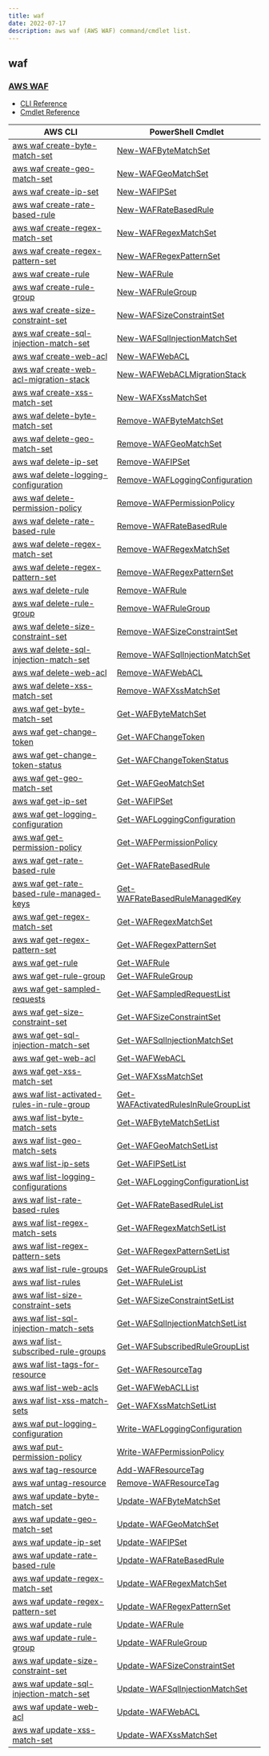 ```yaml
---
title: waf
date: 2022-07-17
description: aws waf (AWS WAF) command/cmdlet list.
---
```


## waf

### [AWS WAF](https://aws.amazon.com/waf/)

* [CLI Reference](https://docs.aws.amazon.com/cli/latest/reference/waf/index.html)
* [Cmdlet Reference](https://docs.aws.amazon.com/powershell/latest/reference/items/AWS_WAF_cmdlets.html)

|AWS CLI|PowerShell Cmdlet|
|----|----|
|[aws waf create-byte-match-set](https://docs.aws.amazon.com/cli/latest/reference/waf/create-byte-match-set.html)|[New-WAFByteMatchSet](https://docs.aws.amazon.com/powershell/latest/reference/items/New-WAFByteMatchSet.html)|
|[aws waf create-geo-match-set](https://docs.aws.amazon.com/cli/latest/reference/waf/create-geo-match-set.html)|[New-WAFGeoMatchSet](https://docs.aws.amazon.com/powershell/latest/reference/items/New-WAFGeoMatchSet.html)|
|[aws waf create-ip-set](https://docs.aws.amazon.com/cli/latest/reference/waf/create-ip-set.html)|[New-WAFIPSet](https://docs.aws.amazon.com/powershell/latest/reference/items/New-WAFIPSet.html)|
|[aws waf create-rate-based-rule](https://docs.aws.amazon.com/cli/latest/reference/waf/create-rate-based-rule.html)|[New-WAFRateBasedRule](https://docs.aws.amazon.com/powershell/latest/reference/items/New-WAFRateBasedRule.html)|
|[aws waf create-regex-match-set](https://docs.aws.amazon.com/cli/latest/reference/waf/create-regex-match-set.html)|[New-WAFRegexMatchSet](https://docs.aws.amazon.com/powershell/latest/reference/items/New-WAFRegexMatchSet.html)|
|[aws waf create-regex-pattern-set](https://docs.aws.amazon.com/cli/latest/reference/waf/create-regex-pattern-set.html)|[New-WAFRegexPatternSet](https://docs.aws.amazon.com/powershell/latest/reference/items/New-WAFRegexPatternSet.html)|
|[aws waf create-rule](https://docs.aws.amazon.com/cli/latest/reference/waf/create-rule.html)|[New-WAFRule](https://docs.aws.amazon.com/powershell/latest/reference/items/New-WAFRule.html)|
|[aws waf create-rule-group](https://docs.aws.amazon.com/cli/latest/reference/waf/create-rule-group.html)|[New-WAFRuleGroup](https://docs.aws.amazon.com/powershell/latest/reference/items/New-WAFRuleGroup.html)|
|[aws waf create-size-constraint-set](https://docs.aws.amazon.com/cli/latest/reference/waf/create-size-constraint-set.html)|[New-WAFSizeConstraintSet](https://docs.aws.amazon.com/powershell/latest/reference/items/New-WAFSizeConstraintSet.html)|
|[aws waf create-sql-injection-match-set](https://docs.aws.amazon.com/cli/latest/reference/waf/create-sql-injection-match-set.html)|[New-WAFSqlInjectionMatchSet](https://docs.aws.amazon.com/powershell/latest/reference/items/New-WAFSqlInjectionMatchSet.html)|
|[aws waf create-web-acl](https://docs.aws.amazon.com/cli/latest/reference/waf/create-web-acl.html)|[New-WAFWebACL](https://docs.aws.amazon.com/powershell/latest/reference/items/New-WAFWebACL.html)|
|[aws waf create-web-acl-migration-stack](https://docs.aws.amazon.com/cli/latest/reference/waf/create-web-acl-migration-stack.html)|[New-WAFWebACLMigrationStack](https://docs.aws.amazon.com/powershell/latest/reference/items/New-WAFWebACLMigrationStack.html)|
|[aws waf create-xss-match-set](https://docs.aws.amazon.com/cli/latest/reference/waf/create-xss-match-set.html)|[New-WAFXssMatchSet](https://docs.aws.amazon.com/powershell/latest/reference/items/New-WAFXssMatchSet.html)|
|[aws waf delete-byte-match-set](https://docs.aws.amazon.com/cli/latest/reference/waf/delete-byte-match-set.html)|[Remove-WAFByteMatchSet](https://docs.aws.amazon.com/powershell/latest/reference/items/Remove-WAFByteMatchSet.html)|
|[aws waf delete-geo-match-set](https://docs.aws.amazon.com/cli/latest/reference/waf/delete-geo-match-set.html)|[Remove-WAFGeoMatchSet](https://docs.aws.amazon.com/powershell/latest/reference/items/Remove-WAFGeoMatchSet.html)|
|[aws waf delete-ip-set](https://docs.aws.amazon.com/cli/latest/reference/waf/delete-ip-set.html)|[Remove-WAFIPSet](https://docs.aws.amazon.com/powershell/latest/reference/items/Remove-WAFIPSet.html)|
|[aws waf delete-logging-configuration](https://docs.aws.amazon.com/cli/latest/reference/waf/delete-logging-configuration.html)|[Remove-WAFLoggingConfiguration](https://docs.aws.amazon.com/powershell/latest/reference/items/Remove-WAFLoggingConfiguration.html)|
|[aws waf delete-permission-policy](https://docs.aws.amazon.com/cli/latest/reference/waf/delete-permission-policy.html)|[Remove-WAFPermissionPolicy](https://docs.aws.amazon.com/powershell/latest/reference/items/Remove-WAFPermissionPolicy.html)|
|[aws waf delete-rate-based-rule](https://docs.aws.amazon.com/cli/latest/reference/waf/delete-rate-based-rule.html)|[Remove-WAFRateBasedRule](https://docs.aws.amazon.com/powershell/latest/reference/items/Remove-WAFRateBasedRule.html)|
|[aws waf delete-regex-match-set](https://docs.aws.amazon.com/cli/latest/reference/waf/delete-regex-match-set.html)|[Remove-WAFRegexMatchSet](https://docs.aws.amazon.com/powershell/latest/reference/items/Remove-WAFRegexMatchSet.html)|
|[aws waf delete-regex-pattern-set](https://docs.aws.amazon.com/cli/latest/reference/waf/delete-regex-pattern-set.html)|[Remove-WAFRegexPatternSet](https://docs.aws.amazon.com/powershell/latest/reference/items/Remove-WAFRegexPatternSet.html)|
|[aws waf delete-rule](https://docs.aws.amazon.com/cli/latest/reference/waf/delete-rule.html)|[Remove-WAFRule](https://docs.aws.amazon.com/powershell/latest/reference/items/Remove-WAFRule.html)|
|[aws waf delete-rule-group](https://docs.aws.amazon.com/cli/latest/reference/waf/delete-rule-group.html)|[Remove-WAFRuleGroup](https://docs.aws.amazon.com/powershell/latest/reference/items/Remove-WAFRuleGroup.html)|
|[aws waf delete-size-constraint-set](https://docs.aws.amazon.com/cli/latest/reference/waf/delete-size-constraint-set.html)|[Remove-WAFSizeConstraintSet](https://docs.aws.amazon.com/powershell/latest/reference/items/Remove-WAFSizeConstraintSet.html)|
|[aws waf delete-sql-injection-match-set](https://docs.aws.amazon.com/cli/latest/reference/waf/delete-sql-injection-match-set.html)|[Remove-WAFSqlInjectionMatchSet](https://docs.aws.amazon.com/powershell/latest/reference/items/Remove-WAFSqlInjectionMatchSet.html)|
|[aws waf delete-web-acl](https://docs.aws.amazon.com/cli/latest/reference/waf/delete-web-acl.html)|[Remove-WAFWebACL](https://docs.aws.amazon.com/powershell/latest/reference/items/Remove-WAFWebACL.html)|
|[aws waf delete-xss-match-set](https://docs.aws.amazon.com/cli/latest/reference/waf/delete-xss-match-set.html)|[Remove-WAFXssMatchSet](https://docs.aws.amazon.com/powershell/latest/reference/items/Remove-WAFXssMatchSet.html)|
|[aws waf get-byte-match-set](https://docs.aws.amazon.com/cli/latest/reference/waf/get-byte-match-set.html)|[Get-WAFByteMatchSet](https://docs.aws.amazon.com/powershell/latest/reference/items/Get-WAFByteMatchSet.html)|
|[aws waf get-change-token](https://docs.aws.amazon.com/cli/latest/reference/waf/get-change-token.html)|[Get-WAFChangeToken](https://docs.aws.amazon.com/powershell/latest/reference/items/Get-WAFChangeToken.html)|
|[aws waf get-change-token-status](https://docs.aws.amazon.com/cli/latest/reference/waf/get-change-token-status.html)|[Get-WAFChangeTokenStatus](https://docs.aws.amazon.com/powershell/latest/reference/items/Get-WAFChangeTokenStatus.html)|
|[aws waf get-geo-match-set](https://docs.aws.amazon.com/cli/latest/reference/waf/get-geo-match-set.html)|[Get-WAFGeoMatchSet](https://docs.aws.amazon.com/powershell/latest/reference/items/Get-WAFGeoMatchSet.html)|
|[aws waf get-ip-set](https://docs.aws.amazon.com/cli/latest/reference/waf/get-ip-set.html)|[Get-WAFIPSet](https://docs.aws.amazon.com/powershell/latest/reference/items/Get-WAFIPSet.html)|
|[aws waf get-logging-configuration](https://docs.aws.amazon.com/cli/latest/reference/waf/get-logging-configuration.html)|[Get-WAFLoggingConfiguration](https://docs.aws.amazon.com/powershell/latest/reference/items/Get-WAFLoggingConfiguration.html)|
|[aws waf get-permission-policy](https://docs.aws.amazon.com/cli/latest/reference/waf/get-permission-policy.html)|[Get-WAFPermissionPolicy](https://docs.aws.amazon.com/powershell/latest/reference/items/Get-WAFPermissionPolicy.html)|
|[aws waf get-rate-based-rule](https://docs.aws.amazon.com/cli/latest/reference/waf/get-rate-based-rule.html)|[Get-WAFRateBasedRule](https://docs.aws.amazon.com/powershell/latest/reference/items/Get-WAFRateBasedRule.html)|
|[aws waf get-rate-based-rule-managed-keys](https://docs.aws.amazon.com/cli/latest/reference/waf/get-rate-based-rule-managed-keys.html)|[Get-WAFRateBasedRuleManagedKey](https://docs.aws.amazon.com/powershell/latest/reference/items/Get-WAFRateBasedRuleManagedKey.html)|
|[aws waf get-regex-match-set](https://docs.aws.amazon.com/cli/latest/reference/waf/get-regex-match-set.html)|[Get-WAFRegexMatchSet](https://docs.aws.amazon.com/powershell/latest/reference/items/Get-WAFRegexMatchSet.html)|
|[aws waf get-regex-pattern-set](https://docs.aws.amazon.com/cli/latest/reference/waf/get-regex-pattern-set.html)|[Get-WAFRegexPatternSet](https://docs.aws.amazon.com/powershell/latest/reference/items/Get-WAFRegexPatternSet.html)|
|[aws waf get-rule](https://docs.aws.amazon.com/cli/latest/reference/waf/get-rule.html)|[Get-WAFRule](https://docs.aws.amazon.com/powershell/latest/reference/items/Get-WAFRule.html)|
|[aws waf get-rule-group](https://docs.aws.amazon.com/cli/latest/reference/waf/get-rule-group.html)|[Get-WAFRuleGroup](https://docs.aws.amazon.com/powershell/latest/reference/items/Get-WAFRuleGroup.html)|
|[aws waf get-sampled-requests](https://docs.aws.amazon.com/cli/latest/reference/waf/get-sampled-requests.html)|[Get-WAFSampledRequestList](https://docs.aws.amazon.com/powershell/latest/reference/items/Get-WAFSampledRequestList.html)|
|[aws waf get-size-constraint-set](https://docs.aws.amazon.com/cli/latest/reference/waf/get-size-constraint-set.html)|[Get-WAFSizeConstraintSet](https://docs.aws.amazon.com/powershell/latest/reference/items/Get-WAFSizeConstraintSet.html)|
|[aws waf get-sql-injection-match-set](https://docs.aws.amazon.com/cli/latest/reference/waf/get-sql-injection-match-set.html)|[Get-WAFSqlInjectionMatchSet](https://docs.aws.amazon.com/powershell/latest/reference/items/Get-WAFSqlInjectionMatchSet.html)|
|[aws waf get-web-acl](https://docs.aws.amazon.com/cli/latest/reference/waf/get-web-acl.html)|[Get-WAFWebACL](https://docs.aws.amazon.com/powershell/latest/reference/items/Get-WAFWebACL.html)|
|[aws waf get-xss-match-set](https://docs.aws.amazon.com/cli/latest/reference/waf/get-xss-match-set.html)|[Get-WAFXssMatchSet](https://docs.aws.amazon.com/powershell/latest/reference/items/Get-WAFXssMatchSet.html)|
|[aws waf list-activated-rules-in-rule-group](https://docs.aws.amazon.com/cli/latest/reference/waf/list-activated-rules-in-rule-group.html)|[Get-WAFActivatedRulesInRuleGroupList](https://docs.aws.amazon.com/powershell/latest/reference/items/Get-WAFActivatedRulesInRuleGroupList.html)|
|[aws waf list-byte-match-sets](https://docs.aws.amazon.com/cli/latest/reference/waf/list-byte-match-sets.html)|[Get-WAFByteMatchSetList](https://docs.aws.amazon.com/powershell/latest/reference/items/Get-WAFByteMatchSetList.html)|
|[aws waf list-geo-match-sets](https://docs.aws.amazon.com/cli/latest/reference/waf/list-geo-match-sets.html)|[Get-WAFGeoMatchSetList](https://docs.aws.amazon.com/powershell/latest/reference/items/Get-WAFGeoMatchSetList.html)|
|[aws waf list-ip-sets](https://docs.aws.amazon.com/cli/latest/reference/waf/list-ip-sets.html)|[Get-WAFIPSetList](https://docs.aws.amazon.com/powershell/latest/reference/items/Get-WAFIPSetList.html)|
|[aws waf list-logging-configurations](https://docs.aws.amazon.com/cli/latest/reference/waf/list-logging-configurations.html)|[Get-WAFLoggingConfigurationList](https://docs.aws.amazon.com/powershell/latest/reference/items/Get-WAFLoggingConfigurationList.html)|
|[aws waf list-rate-based-rules](https://docs.aws.amazon.com/cli/latest/reference/waf/list-rate-based-rules.html)|[Get-WAFRateBasedRuleList](https://docs.aws.amazon.com/powershell/latest/reference/items/Get-WAFRateBasedRuleList.html)|
|[aws waf list-regex-match-sets](https://docs.aws.amazon.com/cli/latest/reference/waf/list-regex-match-sets.html)|[Get-WAFRegexMatchSetList](https://docs.aws.amazon.com/powershell/latest/reference/items/Get-WAFRegexMatchSetList.html)|
|[aws waf list-regex-pattern-sets](https://docs.aws.amazon.com/cli/latest/reference/waf/list-regex-pattern-sets.html)|[Get-WAFRegexPatternSetList](https://docs.aws.amazon.com/powershell/latest/reference/items/Get-WAFRegexPatternSetList.html)|
|[aws waf list-rule-groups](https://docs.aws.amazon.com/cli/latest/reference/waf/list-rule-groups.html)|[Get-WAFRuleGroupList](https://docs.aws.amazon.com/powershell/latest/reference/items/Get-WAFRuleGroupList.html)|
|[aws waf list-rules](https://docs.aws.amazon.com/cli/latest/reference/waf/list-rules.html)|[Get-WAFRuleList](https://docs.aws.amazon.com/powershell/latest/reference/items/Get-WAFRuleList.html)|
|[aws waf list-size-constraint-sets](https://docs.aws.amazon.com/cli/latest/reference/waf/list-size-constraint-sets.html)|[Get-WAFSizeConstraintSetList](https://docs.aws.amazon.com/powershell/latest/reference/items/Get-WAFSizeConstraintSetList.html)|
|[aws waf list-sql-injection-match-sets](https://docs.aws.amazon.com/cli/latest/reference/waf/list-sql-injection-match-sets.html)|[Get-WAFSqlInjectionMatchSetList](https://docs.aws.amazon.com/powershell/latest/reference/items/Get-WAFSqlInjectionMatchSetList.html)|
|[aws waf list-subscribed-rule-groups](https://docs.aws.amazon.com/cli/latest/reference/waf/list-subscribed-rule-groups.html)|[Get-WAFSubscribedRuleGroupList](https://docs.aws.amazon.com/powershell/latest/reference/items/Get-WAFSubscribedRuleGroupList.html)|
|[aws waf list-tags-for-resource](https://docs.aws.amazon.com/cli/latest/reference/waf/list-tags-for-resource.html)|[Get-WAFResourceTag](https://docs.aws.amazon.com/powershell/latest/reference/items/Get-WAFResourceTag.html)|
|[aws waf list-web-acls](https://docs.aws.amazon.com/cli/latest/reference/waf/list-web-acls.html)|[Get-WAFWebACLList](https://docs.aws.amazon.com/powershell/latest/reference/items/Get-WAFWebACLList.html)|
|[aws waf list-xss-match-sets](https://docs.aws.amazon.com/cli/latest/reference/waf/list-xss-match-sets.html)|[Get-WAFXssMatchSetList](https://docs.aws.amazon.com/powershell/latest/reference/items/Get-WAFXssMatchSetList.html)|
|[aws waf put-logging-configuration](https://docs.aws.amazon.com/cli/latest/reference/waf/put-logging-configuration.html)|[Write-WAFLoggingConfiguration](https://docs.aws.amazon.com/powershell/latest/reference/items/Write-WAFLoggingConfiguration.html)|
|[aws waf put-permission-policy](https://docs.aws.amazon.com/cli/latest/reference/waf/put-permission-policy.html)|[Write-WAFPermissionPolicy](https://docs.aws.amazon.com/powershell/latest/reference/items/Write-WAFPermissionPolicy.html)|
|[aws waf tag-resource](https://docs.aws.amazon.com/cli/latest/reference/waf/tag-resource.html)|[Add-WAFResourceTag](https://docs.aws.amazon.com/powershell/latest/reference/items/Add-WAFResourceTag.html)|
|[aws waf untag-resource](https://docs.aws.amazon.com/cli/latest/reference/waf/untag-resource.html)|[Remove-WAFResourceTag](https://docs.aws.amazon.com/powershell/latest/reference/items/Remove-WAFResourceTag.html)|
|[aws waf update-byte-match-set](https://docs.aws.amazon.com/cli/latest/reference/waf/update-byte-match-set.html)|[Update-WAFByteMatchSet](https://docs.aws.amazon.com/powershell/latest/reference/items/Update-WAFByteMatchSet.html)|
|[aws waf update-geo-match-set](https://docs.aws.amazon.com/cli/latest/reference/waf/update-geo-match-set.html)|[Update-WAFGeoMatchSet](https://docs.aws.amazon.com/powershell/latest/reference/items/Update-WAFGeoMatchSet.html)|
|[aws waf update-ip-set](https://docs.aws.amazon.com/cli/latest/reference/waf/update-ip-set.html)|[Update-WAFIPSet](https://docs.aws.amazon.com/powershell/latest/reference/items/Update-WAFIPSet.html)|
|[aws waf update-rate-based-rule](https://docs.aws.amazon.com/cli/latest/reference/waf/update-rate-based-rule.html)|[Update-WAFRateBasedRule](https://docs.aws.amazon.com/powershell/latest/reference/items/Update-WAFRateBasedRule.html)|
|[aws waf update-regex-match-set](https://docs.aws.amazon.com/cli/latest/reference/waf/update-regex-match-set.html)|[Update-WAFRegexMatchSet](https://docs.aws.amazon.com/powershell/latest/reference/items/Update-WAFRegexMatchSet.html)|
|[aws waf update-regex-pattern-set](https://docs.aws.amazon.com/cli/latest/reference/waf/update-regex-pattern-set.html)|[Update-WAFRegexPatternSet](https://docs.aws.amazon.com/powershell/latest/reference/items/Update-WAFRegexPatternSet.html)|
|[aws waf update-rule](https://docs.aws.amazon.com/cli/latest/reference/waf/update-rule.html)|[Update-WAFRule](https://docs.aws.amazon.com/powershell/latest/reference/items/Update-WAFRule.html)|
|[aws waf update-rule-group](https://docs.aws.amazon.com/cli/latest/reference/waf/update-rule-group.html)|[Update-WAFRuleGroup](https://docs.aws.amazon.com/powershell/latest/reference/items/Update-WAFRuleGroup.html)|
|[aws waf update-size-constraint-set](https://docs.aws.amazon.com/cli/latest/reference/waf/update-size-constraint-set.html)|[Update-WAFSizeConstraintSet](https://docs.aws.amazon.com/powershell/latest/reference/items/Update-WAFSizeConstraintSet.html)|
|[aws waf update-sql-injection-match-set](https://docs.aws.amazon.com/cli/latest/reference/waf/update-sql-injection-match-set.html)|[Update-WAFSqlInjectionMatchSet](https://docs.aws.amazon.com/powershell/latest/reference/items/Update-WAFSqlInjectionMatchSet.html)|
|[aws waf update-web-acl](https://docs.aws.amazon.com/cli/latest/reference/waf/update-web-acl.html)|[Update-WAFWebACL](https://docs.aws.amazon.com/powershell/latest/reference/items/Update-WAFWebACL.html)|
|[aws waf update-xss-match-set](https://docs.aws.amazon.com/cli/latest/reference/waf/update-xss-match-set.html)|[Update-WAFXssMatchSet](https://docs.aws.amazon.com/powershell/latest/reference/items/Update-WAFXssMatchSet.html)|

